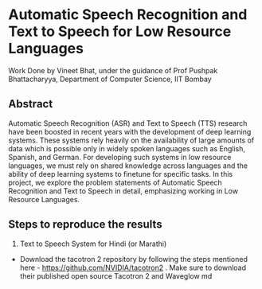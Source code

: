# Automatic Speech Recognition and Text to Speech for Low Resource Languages

Work Done by Vineet Bhat, under the guidance of Prof Pushpak Bhattacharyya, Department of Computer Science, IIT Bombay


## Abstract 

Automatic Speech Recognition (ASR) and Text to Speech (TTS) research have been boosted in recent years with the development of deep learning systems. These systems
rely heavily on the availability of large amounts of data which is possible only in widely spoken languages such as English, Spanish, and German. For developing such systems in
low resource languages, we must rely on shared knowledge across languages and the ability of deep learning systems to finetune for specific tasks. In this project, we explore the problem
statements of Automatic Speech Recognition and Text to Speech in detail, emphasizing working in Low Resource Languages. 

## Steps to reproduce the results

1. Text to Speech System for Hindi (or Marathi)

* Download the tacotron 2 repository by following the steps mentioned here - https://github.com/NVIDIA/tacotron2 . Make sure to download their published open source Tacotron 2 and Waveglow md 

